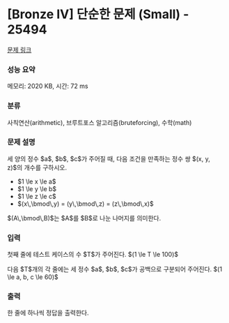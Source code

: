 # [Bronze IV] 단순한 문제 (Small) - 25494 

[문제 링크](https://www.acmicpc.net/problem/25494) 

### 성능 요약

메모리: 2020 KB, 시간: 72 ms

### 분류

사칙연산(arithmetic), 브루트포스 알고리즘(bruteforcing), 수학(math)

### 문제 설명

<p>세 양의 정수 $a$, $b$, $c$가 주어질 때, 다음 조건을 만족하는 정수 쌍 $(x, y, z)$의 개수를 구하시오.</p>

<ul>
	<li>$1 \le x \le a$</li>
	<li>$1 \le y \le b$</li>
	<li>$1 \le z \le c$</li>
	<li>$(x\,\bmod\,y) = (y\,\bmod\,z) = (z\,\bmod\,x)$</li>
</ul>

<p>$(A\,\bmod\,B)$는 $A$를 $B$로 나눈 나머지를 의미한다.</p>

### 입력 

 <p>첫째 줄에 테스트 케이스의 수 $T$가 주어진다. $(1 \le T \le 100)$</p>

<p>다음 $T$개의 각 줄에는 세 정수 $a$, $b$, $c$가 공백으로 구분되어 주어진다. $(1 \le a, b, c \le 60)$</p>

### 출력 

 <p>한 줄에 하나씩 정답을 출력한다.</p>

